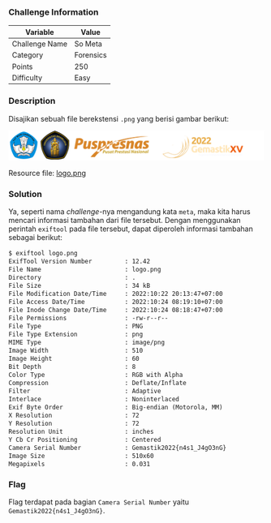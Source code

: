 ### Challenge Information

| Variable       | Value     |
|----------------|-----------|
| Challenge Name | So Meta   |
| Category       | Forensics |
| Points         | 250       |
| Difficulty     | Easy      |

### Description
Disajikan sebuah file berekstensi `.png` yang berisi gambar berikut:

![](logo.png)

Resource file: [logo.png](logo.png)

### Solution
Ya, seperti nama _challenge_-nya mengandung kata `meta`, maka kita harus mencari informasi tambahan dari file tersebut. Dengan menggunakan perintah `exiftool` pada file tersebut, dapat diperoleh informasi tambahan sebagai berikut:
```
$ exiftool logo.png
ExifTool Version Number         : 12.42
File Name                       : logo.png
Directory                       : .
File Size                       : 34 kB
File Modification Date/Time     : 2022:10:22 20:13:47+07:00
File Access Date/Time           : 2022:10:24 08:19:10+07:00
File Inode Change Date/Time     : 2022:10:24 08:18:47+07:00
File Permissions                : -rw-r--r--
File Type                       : PNG
File Type Extension             : png
MIME Type                       : image/png
Image Width                     : 510
Image Height                    : 60
Bit Depth                       : 8
Color Type                      : RGB with Alpha
Compression                     : Deflate/Inflate
Filter                          : Adaptive
Interlace                       : Noninterlaced
Exif Byte Order                 : Big-endian (Motorola, MM)
X Resolution                    : 72
Y Resolution                    : 72
Resolution Unit                 : inches
Y Cb Cr Positioning             : Centered
Camera Serial Number            : Gemastik2022{n4s1_J4gO3nG}
Image Size                      : 510x60
Megapixels                      : 0.031
```

### Flag
Flag terdapat pada bagian `Camera Serial Number` yaitu `Gemastik2022{n4s1_J4gO3nG}`.